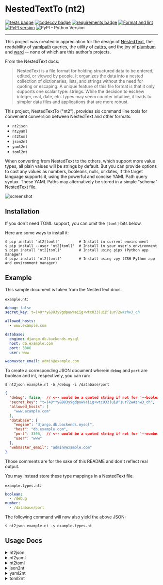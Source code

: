 # NestedTextTo (nt2)

[![tests badge](https://github.com/AndydeCleyre/nestedtextto/actions/workflows/test.yml/badge.svg?branch=develop)](https://github.com/AndydeCleyre/nestedtextto/actions/workflows/test.yml)
[![codecov badge](https://codecov.io/github/AndydeCleyre/nestedtextto/branch/develop/graph/badge.svg?token=M30UZQVM4Q)](https://codecov.io/github/AndydeCleyre/nestedtextto)
[![requirements badge](https://github.com/AndydeCleyre/nestedtextto/actions/workflows/reqs.yml/badge.svg)](https://github.com/AndydeCleyre/nestedtextto/actions/workflows/reqs.yml)
[![Format and lint](https://github.com/AndydeCleyre/nestedtextto/actions/workflows/fmt.yml/badge.svg)](https://github.com/AndydeCleyre/nestedtextto/actions/workflows/fmt.yml)
[![PyPI version](https://img.shields.io/pypi/v/nt2?color=blue)](https://pypi.org/project/nt2/)
![PyPI - Python Version](https://img.shields.io/pypi/pyversions/nt2)

---

This project was created in appreciation for the design of [NestedText](https://nestedtext.org/),
the readability of [yamlpath](https://github.com/wwkimball/yamlpath) queries,
the utility of [cattrs](https://cattrs.readthedocs.io/),
and the joy of [plumbum](https://plumbum.readthedocs.io/)
and [ward](https://ward.readthedocs.io/) --
none of which are this author's projects.

From the NestedText docs:

> NestedText is a file format for holding structured data to be entered, edited, or viewed by people. It organizes the data into a nested collection of dictionaries, lists, and strings without the need for quoting or escaping. A unique feature of this file format is that it only supports one scalar type: strings.  While the decision to eschew integer, real, date, etc. types may seem counter intuitive, it leads to simpler data files and applications that are more robust.

This project, NestedTextTo ("nt2"), provides six command line tools
for convenient conversion between NestedText and other formats:

- `nt2json`
- `nt2yaml`
- `nt2toml`
- `json2nt`
- `yaml2nt`
- `toml2nt`

When converting from NestedText to the others, which support more value types,
all plain values will be strings by default.
But you can provide options to cast any values as numbers, booleans, nulls, or dates,
if the target language supports it, using the powerful and concise YAML Path query syntax.
These YAML Paths may alternatively be stored in a simple "schema" NestedText file.

![screenshot](https://user-images.githubusercontent.com/1787385/193654318-43c2bd5f-5a88-4751-a759-71ec757d701d.png)

## Installation

If you don't need TOML support, you can omit the `[toml]` bits below.

Here are some ways to install it:

```console
$ pip install 'nt2[toml]'         # Install in current environment
$ pip install --user 'nt2[toml]'  # Install in your user's environment
$ pipx install 'nt2[toml]'        # Install using pipx (Python app manager)
$ pipz install 'nt2[toml]'        # Install using zpy (ZSH Python app and environment manager)
```

## Example

This sample document is taken from the NestedText docs.

`example.nt`:
```yaml
debug: false
secret_key: t=)40**y&883y9gdpuw%aiig+wtc033(ui@^1ur72w#zhw3_ch

allowed_hosts:
  - www.example.com

database:
  engine: django.db.backends.mysql
  host: db.example.com
  port: 3306
  user: www

webmaster_email: admin@example.com
```

To create a corresponding JSON document wherein `debug` and `port` are boolean and int, respectively,
you can run:

```console
$ nt2json example.nt -b /debug -i /database/port
```

```json
{
  "debug": false,  // <-- would be a quoted string if not for '--boolean /debug'
  "secret_key": "t=)40**y&883y9gdpuw%aiig+wtc033(ui@^1ur72w#zhw3_ch",
  "allowed_hosts": [
    "www.example.com"
  ],
  "database": {
    "engine": "django.db.backends.mysql",
    "host": "db.example.com",
    "port": 3306,  // <-- would be a quoted string if not for '--number /database/port'
    "user": "www"
  },
  "webmaster_email": "admin@example.com"
}
```

Those comments are for the sake of this README and don't reflect real output.

You may instead store these type mappings in a NestedText file.

`example.types.nt`:
```yaml
boolean:
  - /debug
number:
  - /database/port
```

The following command will now also yield the above JSON:

```console
$ nt2json example.nt -s example.types.nt
```

## Usage Docs

<details>
  <summary>nt2json</summary>

```
nt2json 0.0.8

Read NestedText and output its content as JSON.

By default, generated JSON values will only contain strings, arrays, and maps,
but you can cast nodes matching YAML Paths to boolean, null, or number.

Casting switches may be before or after file arguments.

Examples:
    nt2json example.nt
    nt2json <example.nt
    cat example.nt | nt2json
    nt2json -b '/People/"is a wizard"' -b '/People/"is awake"' example.nt

Usage:
    nt2json [SWITCHES] input_files...

Meta-switches:
    -h, --help                      Prints this help message and quits
    -v, --version                   Prints the program's version and quits

Switches:
    --boolean, -b YAMLPATH:str      Cast each node matching the given YAML Path
                                    query as boolean; may be given multiple
                                    times
    --null, -n YAMLPATH:str         Cast each node matching the given YAML Path
                                    query as null, if it is an empty string; may
                                    be given multiple times
    --number, --int, --float, -i, -f YAMLPATH:str
                                    Cast each node matching the given YAML Path
                                    query as a number; may be given multiple
                                    times
    --schema, -s NESTEDTEXTFILE:ExistingFile
                                    Cast nodes matching YAML Path queries
                                    specified in a NestedText document. It must
                                    be a map with one or more of the keys:
                                    'null', 'boolean', 'number'Each key's value
                                    is a list of YAML Paths.; may be given
                                    multiple times


```

</details>


<details>
  <summary>nt2yaml</summary>

```
nt2yaml 0.0.8

Read NestedText and output its content as YAML.

By default, generated YAML values will only contain strings, arrays, and maps,
but you can cast nodes matching YAML Paths to boolean, null, number, or date.

Casting switches may be before or after file arguments.

Examples:
    nt2yaml example.nt
    nt2yaml <example.nt
    cat example.nt | nt2yaml
    nt2yaml -b '/People/"is a wizard"' -b '/People/"is awake"' example.nt

Usage:
    nt2yaml [SWITCHES] input_files...

Meta-switches:
    -h, --help                      Prints this help message and quits
    -v, --version                   Prints the program's version and quits

Switches:
    --boolean, -b YAMLPATH:str      Cast each node matching the given YAML Path
                                    query as boolean; may be given multiple
                                    times
    --date, -d YAMLPATH:str         Cast each node matching the given YAML Path
                                    query as a date, assuming it's ISO 8601; may
                                    be given multiple times
    --null, -n YAMLPATH:str         Cast each node matching the given YAML Path
                                    query as null, if it is an empty string; may
                                    be given multiple times
    --number, --int, --float, -i, -f YAMLPATH:str
                                    Cast each node matching the given YAML Path
                                    query as a number; may be given multiple
                                    times
    --schema, -s NESTEDTEXTFILE:ExistingFile
                                    Cast nodes matching YAML Path queries
                                    specified in a NestedText document. It must
                                    be a map with one or more of the keys:
                                    'null', 'boolean', 'number'Each key's value
                                    is a list of YAML Paths.; may be given
                                    multiple times


```

</details>


<details>
  <summary>nt2toml</summary>

```
nt2toml 0.0.8

Read NestedText and output its content as TOML.

By default, generated TOML values will only contain strings, arrays, and maps,
but you can cast nodes matching YAML Paths to boolean, number, or date.

Casting switches may be before or after file arguments.

Examples:
    nt2toml example.nt
    nt2toml <example.nt
    cat example.nt | nt2toml
    nt2toml -b '/People/"is a wizard"' -b '/People/"is awake"' example.nt

Usage:
    nt2toml [SWITCHES] input_files...

Meta-switches:
    -h, --help                      Prints this help message and quits
    -v, --version                   Prints the program's version and quits

Switches:
    --boolean, -b YAMLPATH:str      Cast each node matching the given YAML Path
                                    query as boolean; may be given multiple
                                    times
    --date, -d YAMLPATH:str         Cast each node matching the given YAML Path
                                    query as a date, assuming it's ISO 8601; may
                                    be given multiple times
    --number, --int, --float, -i, -f YAMLPATH:str
                                    Cast each node matching the given YAML Path
                                    query as a number; may be given multiple
                                    times
    --schema, -s NESTEDTEXTFILE:ExistingFile
                                    Cast nodes matching YAML Path queries
                                    specified in a NestedText document. It must
                                    be a map with one or more of the keys:
                                    'null', 'boolean', 'number'Each key's value
                                    is a list of YAML Paths.; may be given
                                    multiple times


```

</details>


<details>
  <summary>json2nt</summary>

```
json2nt 0.0.8

Read JSON and output its content as NestedText.

Examples:
    json2nt example.json
    json2nt <example.json
    cat example.json | json2nt

Usage:
    json2nt [SWITCHES] input_files...

Meta-switches:
    -h, --help         Prints this help message and quits
    -v, --version      Prints the program's version and quits


```

</details>


<details>
  <summary>yaml2nt</summary>

```
yaml2nt 0.0.8

Read YAML and output its content as NestedText.

Examples:
    yaml2nt example.yml
    yaml2nt <example.yml
    cat example.yml | yaml2nt

Usage:
    yaml2nt [SWITCHES] input_files...

Meta-switches:
    -h, --help         Prints this help message and quits
    -v, --version      Prints the program's version and quits


```

</details>


<details>
  <summary>toml2nt</summary>

```
toml2nt 0.0.8

Read TOML and output its content as NestedText.

Examples:
    toml2nt example.yml
    toml2nt <example.yml
    cat example.yml | toml2nt

Usage:
    toml2nt [SWITCHES] input_files...

Meta-switches:
    -h, --help         Prints this help message and quits
    -v, --version      Prints the program's version and quits


```

</details>

